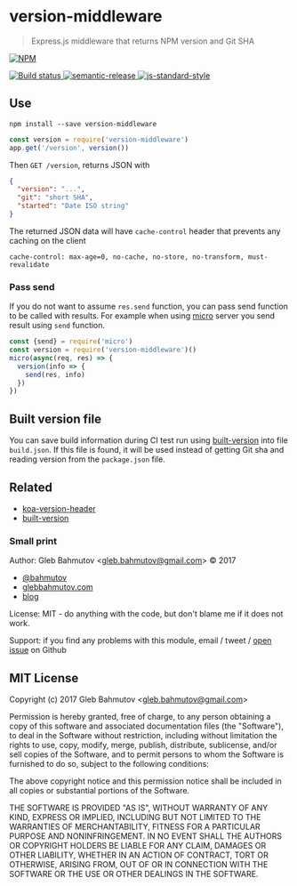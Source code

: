 # version-middleware

> Express.js middleware that returns NPM version and Git SHA

[![NPM][npm-icon] ][npm-url]

[![Build status][ci-image] ][ci-url]
[![semantic-release][semantic-image] ][semantic-url]
[![js-standard-style][standard-image]][standard-url]

## Use

`npm install --save version-middleware`

```js
const version = require('version-middleware')
app.get('/version', version())
```

Then `GET /version`, returns JSON with

```json
{
  "version": "...",
  "git": "short SHA",
  "started": "Date ISO string"
}
```

The returned JSON data will have `cache-control` header that prevents any caching on the
client

```
cache-control: max-age=0, no-cache, no-store, no-transform, must-revalidate
```

### Pass send

If you do not want to assume `res.send` function, you can pass send function
to be called with results. For example when using
[micro](https://github.com/zeit/micro#readme) server you send result using
`send` function.

```js
const {send} = require('micro')
const version = require('version-middleware')()
micro(async(req, res) => {
  version(info => {
    send(res, info)
  })
})
```

## Built version file

You can save build information during CI test run using
[built-version](https://github.com/bahmutov/built-version) into file
`build.json`. If this file is found, it will be used instead of getting Git
sha and reading version from the `package.json` file.

## Related

* [koa-version-header](https://github.com/bahmutov/koa-version-header)
* [built-version](https://github.com/bahmutov/built-version)

### Small print

Author: Gleb Bahmutov &lt;gleb.bahmutov@gmail.com&gt; &copy; 2017

* [@bahmutov](https://twitter.com/bahmutov)
* [glebbahmutov.com](http://glebbahmutov.com)
* [blog](http://glebbahmutov.com/blog)

License: MIT - do anything with the code, but don't blame me if it does not work.

Support: if you find any problems with this module, email / tweet /
[open issue](https://github.com/bahmutov/version-middleware/issues) on Github

## MIT License

Copyright (c) 2017 Gleb Bahmutov &lt;gleb.bahmutov@gmail.com&gt;

Permission is hereby granted, free of charge, to any person
obtaining a copy of this software and associated documentation
files (the "Software"), to deal in the Software without
restriction, including without limitation the rights to use,
copy, modify, merge, publish, distribute, sublicense, and/or sell
copies of the Software, and to permit persons to whom the
Software is furnished to do so, subject to the following
conditions:

The above copyright notice and this permission notice shall be
included in all copies or substantial portions of the Software.

THE SOFTWARE IS PROVIDED "AS IS", WITHOUT WARRANTY OF ANY KIND,
EXPRESS OR IMPLIED, INCLUDING BUT NOT LIMITED TO THE WARRANTIES
OF MERCHANTABILITY, FITNESS FOR A PARTICULAR PURPOSE AND
NONINFRINGEMENT. IN NO EVENT SHALL THE AUTHORS OR COPYRIGHT
HOLDERS BE LIABLE FOR ANY CLAIM, DAMAGES OR OTHER LIABILITY,
WHETHER IN AN ACTION OF CONTRACT, TORT OR OTHERWISE, ARISING
FROM, OUT OF OR IN CONNECTION WITH THE SOFTWARE OR THE USE OR
OTHER DEALINGS IN THE SOFTWARE.

[npm-icon]: https://nodei.co/npm/version-middleware.svg?downloads=true
[npm-url]: https://npmjs.org/package/version-middleware
[ci-image]: https://travis-ci.org/bahmutov/version-middleware.svg?branch=master
[ci-url]: https://travis-ci.org/bahmutov/version-middleware
[semantic-image]: https://img.shields.io/badge/%20%20%F0%9F%93%A6%F0%9F%9A%80-semantic--release-e10079.svg
[semantic-url]: https://github.com/semantic-release/semantic-release
[standard-image]: https://img.shields.io/badge/code%20style-standard-brightgreen.svg
[standard-url]: http://standardjs.com/
